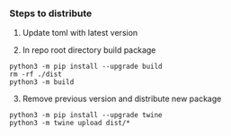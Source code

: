 ### Steps to distribute

1. Update toml with latest version

2. In repo root directory build package
```shell
python3 -m pip install --upgrade build
rm -rf ./dist
python3 -m build
```

3. Remove previous version and distribute new package
```shell
python3 -m pip install --upgrade twine
python3 -m twine upload dist/*
```